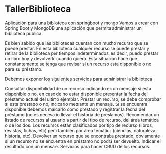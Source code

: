 # TallerBiblioteca
Aplicación para una biblioteca con springboot y mongo
Vamos a crear con Spring Boot y MongoDB una aplicación que permita administrar un biblioteca publica.



Es bien sabido que las bibliotecas cuentan con mucho recurso que se puede prestar. En esta biblioteca cualquier recurso se puede prestar y retirar de la biblioteca por tiempos indeterminados, es decir, puedo prestar un libro hoy y devolverlo cuando quiera. Esta situación hace que constantemente se tenga que revisar si un recurso esta disponible o no para su préstamo.



Debemos exponer los siguientes servicios para administrar la biblioteca

Consultar disponibilidad de un recurso indicando en un mensaje si esta disponible o no. en caso de no estar disponible presentar la fecha del préstamo actual del ultimo ejemplar.
Prestar un recurso, se debe comprobar si esta prestado o no, indicarlo mediante un mensaje. Si se encuentra disponible debemos marcarlo como prestado y registrar la fecha del préstamo (no es necesario llevar el historia de prestamos).
Recomendar un listado de recursos al usuario a partir del tipo de recurso, del área temática o de los dos. Los recursos están clasificados por tipo de recurso (libros, revistas, fichas, etc) pero también por área temática (ciencias, naturaleza, historia, etc).
Devolver un recurso que se encontraba prestado, obviamente si un recurso no se encuentra en préstamo no podrá ser devuelto. Indicar el resultado con un mensaje.
Servicios para hacer CRUD de los recursos. 
